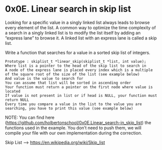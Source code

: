 # 0x0E. Linear search in skip list

Looking for a specific value in a singly linked list always leads to browse every element of the list. A common way to optimize the time complexity of a search in a singly linked list is to modify the list itself by adding an “express lane” to browse it. A linked list with an express lane is called a skip list.

Write a function that searches for a value in a sorted skip list of integers.

    Prototype : skiplist_t *linear_skip(skiplist_t *list, int value);
    Where list is a pointer to the head of the skip list to search in
    A node of the express lane is placed every index which is a multiple of the square root of the size of the list (see example below)
    And value is the value to search for
    You can assume that list will be sorted in ascending order
    Your function must return a pointer on the first node where value is located
    If value is not present in list or if head is NULL, your function must return NULL
    Every time you compare a value in the list to the value you are searching, you have to print this value (see example below)

NOTE: You can find here (https://github.com/holbertonschool/0x0E.Linear_search-in_skip_list) the functions used in the example. You don’t need to push them, we will compile your file with our own implementation during the correction.


Skip List --> https://en.wikipedia.org/wiki/Skip_list
